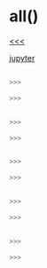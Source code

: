 
all()
======

[<<<]()

[jupyter]()

```python

>>>

>>>
```

```python

>>>

>>>
```

```python

>>>

>>>
```

```python

>>>

>>>
```

```python

>>>

>>>
```
